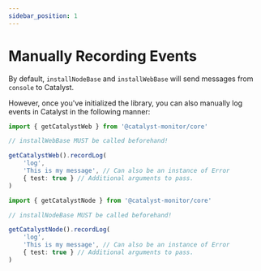 ```yaml
---
sidebar_position: 1
---
```


# Manually Recording Events

By default, `installNodeBase` and `installWebBase` will send messages from `console` to Catalyst.

However, once you've initialized the library, you can also manually log events in Catalyst in the following manner:

```ts title="Web"
import { getCatalystWeb } from '@catalyst-monitor/core'

// installWebBase MUST be called beforehand!

getCatalystWeb().recordLog(
    'log',
    'This is my message', // Can also be an instance of Error
    { test: true } // Additional arguments to pass.
)
```

```ts title="Node.js"
import { getCatalystNode } from '@catalyst-monitor/core'

// installNodeBase MUST be called beforehand!

getCatalystNode().recordLog(
    'log',
    'This is my message', // Can also be an instance of Error
    { test: true } // Additional arguments to pass.
)
```